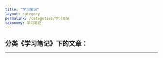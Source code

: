 ```yaml
---
title: "学习笔记"
layout: category
permalink: /categoties/学习笔记
taxonomy: 学习笔记
---
```


## 分类《学习笔记》下的文章：
---
